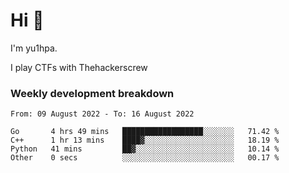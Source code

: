 # Hi 👋

I'm yu1hpa.

I play CTFs with Thehackerscrew

### Weekly development breakdown

<!--START_SECTION:waka-->

```text
From: 09 August 2022 - To: 16 August 2022

Go       4 hrs 49 mins   ██████████████████░░░░░░░   71.42 %
C++      1 hr 13 mins    ████▓░░░░░░░░░░░░░░░░░░░░   18.19 %
Python   41 mins         ██▓░░░░░░░░░░░░░░░░░░░░░░   10.14 %
Other    0 secs          ░░░░░░░░░░░░░░░░░░░░░░░░░   00.17 %
```

<!--END_SECTION:waka-->

